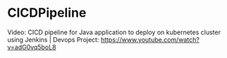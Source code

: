 # CICDPipeline
Video: CICD pipeline for Java application to deploy on kubernetes cluster using Jenkins | Devops Project: https://www.youtube.com/watch?v=adG0vq5boL8
